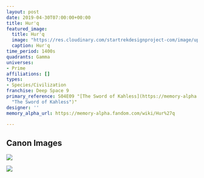 ```yaml
---
layout: post
date: 2019-04-30T07:00:00+00:00
title: Hur'q
featured_image:
  title: Hur'q
  image: "https://res.cloudinary.com/startrekdesignproject-com/image/upload/v1556660375/Hur_q.png"
  caption: Hur'q
time_period: 1400s
quadrants: Gamma
universes:
- Prime
affiliations: []
types:
- Species/Civilization
franchise: Deep Space 9
primary_reference: S04E09 "[The Sword of Kahless](https://memory-alpha.fandom.com/wiki/The_Sword_of_Kahless
  "The Sword of Kahless")"
designer: ''
memory_alpha_url: https://memory-alpha.fandom.com/wiki/Hur%27q

---
```

## Canon Images

![](https://res.cloudinary.com/startrekdesignproject-com/image/upload/v1556660375/DS9-4x9-Sword-of-Kahless-Hur_q-5.jpg)

![](https://res.cloudinary.com/startrekdesignproject-com/image/upload/v1556660375/emblem-hurq-theswordofkahless.jpg)